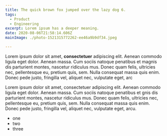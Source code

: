 ```yaml
---
title: The quick brown fox jumped over the lazy dog 6.
tags:
  - Product
  - Engineering
excerpt: Lorem ipsum has a deeper meaning.
date: 2020-08-06T21:58:14.606Z
mainImage: ./photo-1521315772262-ee46a9b9df34.jpeg

---
```


Lorem ipsum dolor sit amet, **consectetuer** adipiscing elit. Aenean commodo ligula eget dolor. Aenean massa. Cum sociis natoque penatibus et magnis dis parturient montes, nascetur ridiculus mus. Donec quam felis, ultricies nec, pellentesque eu, pretium quis, sem. Nulla consequat massa quis enim. Donec pede justo, fringilla vel, aliquet nec, vulputate eget, arc

Lorem ipsum dolor sit amet, consectetuer adipiscing elit. Aenean commodo ligula eget dolor. Aenean massa. Cum sociis natoque penatibus et gnis dis parturient montes, nascetur ridiculus mus. Donec quam felis, ultricies nec, pellentesque eu, pretium quis, sem. Nulla consequat massa quis enim. Donec pede justo, fringilla vel, aliquet nec, vulputate eget, arcu.

- one
- two
- three

